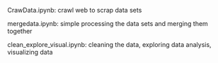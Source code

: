 CrawData.ipynb: crawl web to scrap data sets

mergedata.ipynb: simple processing the data sets and merging them together

clean_explore_visual.ipynb: cleaning the data, exploring data analysis, visualizing data
